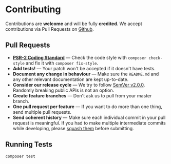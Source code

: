 # Contributing

Contributions are **welcome** and will be fully **credited**. We accept contributions via Pull Requests on [Github](https://github.com/jkphl/elevator).


## Pull Requests

* **[PSR-2 Coding Standard](https://github.com/php-fig/fig-standards/blob/master/accepted/PSR-2-coding-style-guide.md)** — Check the code style with `composer check-style` and fix it with `composer fix-style`.
* **Add tests!** — Your patch won't be accepted if it doesn't have tests.
* **Document any change in behaviour** — Make sure the `README.md` and any other relevant documentation are kept up-to-date.
* **Consider our release cycle** — We try to follow [SemVer v2.0.0](http://semver.org/). Randomly breaking public APIs is not an option.
* **Create feature branches** — Don't ask us to pull from your master branch.
* **One pull request per feature** — If you want to do more than one thing, send multiple pull requests.
* **Send coherent history** — Make sure each individual commit in your pull request is meaningful. If you had to make multiple intermediate commits while developing, please [squash them](http://www.git-scm.com/book/en/v2/Git-Tools-Rewriting-History#Changing-Multiple-Commit-Messages) before submitting.


## Running Tests

```bash
composer test
```
